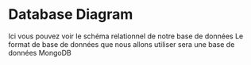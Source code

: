 # Database Diagram

Ici vous pouvez voir le schéma relationnel de notre base de données
Le format de base de données que nous allons utiliser sera une base de données MongoDB
